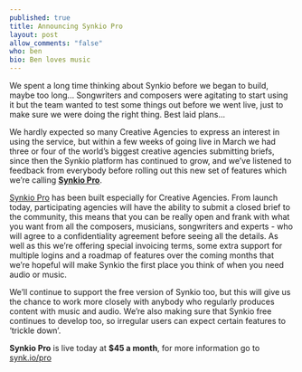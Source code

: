 ```yaml
---
published: true
title: Announcing Synkio Pro
layout: post
allow_comments: "false"
who: ben
bio: Ben loves music
---
```


We spent a long time thinking about Synkio before we began to build, maybe too long<!--excerpt-->... Songwriters and composers were agitating to start using it but the team wanted to test some things out before we went live, just to make sure we were doing the right thing. Best laid plans...

We hardly expected so many Creative Agencies to express an interest in using the service, but within a few weeks of going live in March we had three or four of the world’s biggest creative agencies submitting briefs, since then the Synkio platform has continued to grow, and we’ve listened to feedback from everybody before rolling out this new set of features which we’re calling __[Synkio Pro](http://synk.io/pro)__.

[Synkio Pro](http://synk.io/pro) has been built especially for Creative Agencies. From launch today, participating agencies will have the ability to submit a closed brief to the community, this means that you can be really open and frank with what you want from all the composers, musicians, songwriters and experts - who will agree to a confidentiality agreement before seeing all the details. As well as this we’re offering special invoicing terms, some extra support for multiple logins and a roadmap of features over the coming months that we’re hopeful will make Synkio the first place you think of when you need audio or music.

We’ll continue to support the free version of Synkio too, but this will give us the chance to work more closely with anybody who regularly produces content with music and audio. We’re also making sure that Synkio free continues to develop too, so irregular users can expect certain features to ‘trickle down’.

__Synkio Pro__ is live today at __$45 a month__, for more information go to [synk.io/pro](http://synk.io/pro)
